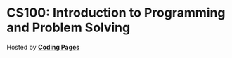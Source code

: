 # CS100: Introduction to Programming and Problem Solving




<p>Hosted by <a href="https://pages.coding.me" style="font-weight: bold">Coding Pages</a></p>




